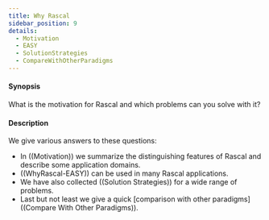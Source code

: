 ```yaml
---
title: Why Rascal
sidebar_position: 9
details:
  - Motivation
  - EASY
  - SolutionStrategies
  - CompareWithOtherParadigms
---
```


#### Synopsis

What is the motivation for Rascal and which problems can you solve with it?

#### Description

We give various answers to these questions:

* In ((Motivation)) we summarize the distinguishing features of Rascal 
  and describe some application domains.
* ((WhyRascal-EASY)) can be used in many Rascal applications.
* We have also collected ((Solution Strategies)) for a wide range of problems.
* Last but not least we give a quick [comparison with other paradigms]((Compare With Other Paradigms)).
